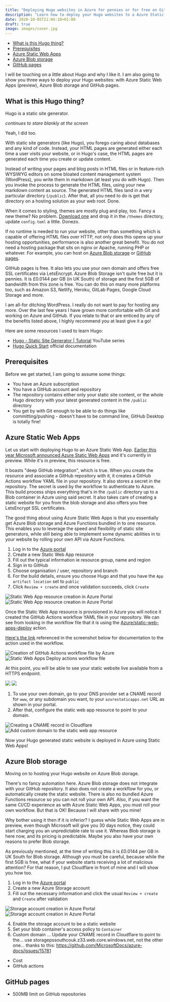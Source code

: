 ```yaml
---
title: "Deploying Hugo websites in Azure for pennies or for free on GitHub pages"
description: "Learn how to deploy your Hugo websites to a Azure Static Web App, Azure Blob storage container or GitHub pages"
date: 2020-10-05T21:04:10+01:00
draft: true
image: images/cover.jpg
---
```


- [What is this Hugo thing?](#what-is-this-hugo-thing)
- [Prerequisites](#prerequisites)
- [Azure Static Web Apps](#azure-static-web-apps)
- [Azure Blob storage](#azure-blob-storage)
- [GitHub pages](#github-pages)

I will be touching on a little about Hugo and why I like it. I am also going to show you three ways to deploy your Hugo websites: with Azure Static Web Apps (preview), Azure Blob storage and GitHub pages.

## What is this Hugo thing?

Hugo is a static site generator. 

_continues to stare blankly at the screen_

Yeah, I did too. 

With static site generators (like Hugo), you forego caring about databases and any kind of code. Instead, your HTML pages are generated either each time a user visits your website, or in Hugo's case, the HTML pages are generated each time you create or update content.

Instead of writing your pages and blog posts in HTML files or in feature-rich WYSIWYG editors on some bloated content management system (WordPress), you write them in markdown (at least you do with Hugo). Then you invoke the process to generate the HTML files, using your new markdown content as source. The generated HTML files land in a very particular directory (`/public`). After that, all you need to do is get that directory on a hosting solution as your web root. Done.

When it comes to styling, themes are mostly plug and play, too. Fancy a new theme? No problem. [Download one](https://themes.gohugo.io/) and drop it in the `/themes` directory, update `config.toml` a little. Donezo.

If no runtime is needed to run your website, other than something which is capable of offering HTML files over HTTP, not only does this opens up your hosting opportunities, performance is also another great benefit. You do not need a hosting package that sits on nginx or Apache, running PHP or whatever. For example, you can host on [Azure Blob storage](https://azure.microsoft.com/en-gb/services/storage/blobs/) or [GitHub pages](https://pages.github.com/).

GitHub pages is free. It also lets you use your own domain and offers free SSL certificates via LetsEncrypt. Azure Blob Storage isn't quite free but it is pennies. It is £0.0144 per GB (in UK South) of storage and the first 5GB of bandwidth from this zone is free. You can do this on many more platforms too, such as Amazon S3, Netlify, Heroku, GitLab Pages, Google Cloud Storage and more.

I am all-for ditching WordPress. I really do not want to pay for hosting any more. Over the last few years I have grown more comfortable with Git and working on Azure and GitHub. If you relate to that or are enticed by any of the benefits listed above, I highly recommend you at least give it a go!

Here are some resources I used to learn Hugo:

- [Hugo - Static Site Generator | Tutorial](https://www.youtube.com/watch?v=qtIqKaDlqXo&list=PLLAZ4kZ9dFpOnyRlyS-liKL5ReHDcj4G3) YouTube series
- [Hugo Quick Start](https://gohugo.io/getting-started/quick-start/) official documentation

## Prerequisites

Before we get started, I am going to assume some things:

- You have an Azure subscription
- You have a GitHub account and repository
- The repository contains either only your static site content, or the whole Hugo directory with your latest generated content in the `/public` directory
- You get by with Git enough to be able to do things like committing/pushing - doesn't have to be command line, GitHub Desktop is totally fine!

## Azure Static Web Apps

Let us start with deploying Hugo to an Azure Static Web App. [Earlier this year Microsoft announced Azure Static Web Apps](https://techcommunity.microsoft.com/t5/apps-on-azure/introducing-app-service-static-web-apps/ba-p/1394451) and it's currently in preview. While it's in preview, this resource is free. 

It boasts "deep GitHub integration", which is true. When you create the resource and associate a GitHub repository with it, it creates a GitHub Actions workflow YAML file in your repository. It also stores a secret in the repository. The secret is used by the workflow to authenticate to Azure. This build process ships everything that's in the `/public` directory up to a Blob container in Azure using said secret. It also takes care of creating a static website for you from the blob storage and also offers you free LetsEncrypt SSL certificates.

The good thing about using Azure Static Web Apps is that you essentially get Azure Blob storage and Azure Functions bundled in to one resource. This enables you to leverage the speed and flexibility of static site generators, while still being able to implement some dynamic abilities in to your website by rolling your own API via Azure Functions.

1. Log in to the [Azure portal](https://portal.azure.com)
2. Create a new Static Web App resource
3. Fill out the typical information ie resource group, name and region
4. Sign in to GitHub
5. Choose organisation / user, repository and branch
6. For the build details, ensure you choose Hugo and that you have the `App artifact location` set to `public`
7. Click `Review + create` and once validation succeeds, click `Create`

![Static Web App resource creation in Azure Portal](images/staticwebapp-01.jpg) ![Static Web App resource creation in Azure Portal](images/staticwebapp-02.jpg)

Once the Static Web App resource is provisioned in Azure you will notice it created the GitHub Actions workflow YAML file in your repository. We can see from looking in the workflow file that it is using the [Azure/static-web-apps-deploy](https://github.com/Azure/static-web-apps-deploy) action.

[Here's the link](https://docs.microsoft.com/en-us/azure/static-web-apps/github-actions-workflow) referenced in the screenshot below for documentation to the action used in the workflow.

![Creation of GitHub Actions workflow file by Azure](images/staticwebapp-03.jpg) ![Static Web Apps Deploy actions workflow file](images/staticwebapp-04.jpg)

At this point, you will be able to see your static website live available from a HTTPS endpoint.

![](images/staticwebapp-05.jpg) ![](images/staticwebapp-06.jpg)

1. To use your own domain, go to your DNS provider set a CNAME record for `www`, or any subdomain you want, to your `azurestaticapps.net` URL as shown in your portal.
2. After that, configure the static web app resource to point to your domain.

![Creating a CNAME record in Cloudflare](images/staticwebapp-07.jpg) ![Add custom domain to the static web app resource](images/staticwebapp-08.jpg)

Now your Hugo generated static website is deployed in Azure using Static Web Apps!

## Azure Blob storage

Moving on to hosting your Hugo website on Azure Blob storage.

There's no fancy automation here. Azure Blob storage does not integrate with your GitHub repository. It also does not create a workflow for you, or automatically create the static website. There is also no bundled Azure Functions resource so you can not roll your own API. Also, if you want the same CI/CD experience as with Azure Static Web Apps, you must roll your own workflow. But that is OK! Because I will share with you mine!

Why bother using it then if it is inferior? I guess while Static Web Apps are in preview, even though Microsoft will give you 30 days notice, they could start charging you an unpredictable rate to use it. Whereas Blob storage is here now, and its pricing is predictable. Maybe you also have your own reasons to prefer Blob storage.

As previously mentioned, at the time of writing this it is £0.0144 per GB in UK South for Blob storage. Although you must be careful, because while the first 5GB is free, what if your website starts receiving a lot of malicious attention? For that reason, I put Cloudflare in front of mine and I will show you how too.

1. Log in to the [Azure portal](https://portal.azure.com)
2. Create a new Azure Storage account
3. Fill out the necessary information and click the usual `Review + create` and `Create` after validation

![Storage account creation in Azure Portal](images/staticwebapp-09.jpg) ![Storage account creation in Azure Portal](images/staticwebapp-10.jpg)

4. Enable the storage account to be a static website
5. Set your blob container's access policy to `Container`
6. Custom domain ... Update your CNAME record in Cloudflare to point to the... use storagepssouthcouk.z33.web.core.windows.net, not the other one... thanks to this: https://github.com/MicrosoftDocs/azure-docs/issues/15781

- Cost
- GitHub actions

## GitHub pages

- 500MB limit on GitHub repositories
